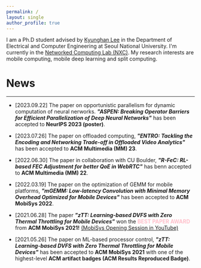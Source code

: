 ```yaml
---
permalink: /
layout: single
author_profile: true
---
```


I am a Ph.D student advised by [Kyunghan Lee](https://nxc.snu.ac.kr/people/advisor) in the Department of Electrical and Computer Engineering at Seoul National University. I'm currently in the [Networked Computing Lab (NXC)](https://nxc.snu.ac.kr/home). My research interests are 
mobile computing, mobile deep learning and split computing.

# News
---
* [2023.09.22] The paper on opportunistic parallelism for dynamic computation of neural nerworks. ***"ASPEN: Breaking Operator Barriers for Efficient Parallelization of Deep Neural Networks"*** has been accepted to **NeurIPS 2023 (poster)**.

* [2023.07.26] The paper on offloaded computing, ***"ENTRO: Tackling the Encoding and Networking Trade-off in Offloaded Video Analytics"*** has been accepted to **ACM Multimedia (MM) 23**.

* [2022.06.30] The paper in collaboration with CU Boulder, ***"R-FeC: RL-based FEC Adjustment for better QoE in WebRTC"*** has benn accepted to **ACM Multimedia (MM) 22**.

* [2022.03.19] The paper on the optimization of GEMM for mobile platforms, ***"mGEMM: Low-latency Convolution with Minimal Memory Overhead Optimized for Mobile Devices"*** has been accepted to **ACM MobiSys 2022**.

* [2021.06.28] The paper ***"zTT: Learning-based DVFS with Zero Thermal Throttling for Mobile Devices"*** won the <span style="color:pink">**BEST PAPER AWARD**</span> from **ACM MobiSys 2021!** [(MobiSys Opening Session in YouTube)](https://www.youtube.com/watch?v=8xZwTqNcRkg&t=331s)
* [2021.05.26] The paper on ML-based processor control, ***"zTT: Learning-based DVFS with Zero Thermal Throttling for Mobile Devices"*** has been accepted to **ACM MobiSys 2021** with one of the highest-level **ACM artifact badges (ACM Results Reproduced Badge)**.
